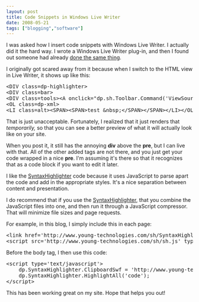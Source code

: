 ```yaml
---
layout: post
title: Code Snippets in Windows Live Writer
date: 2008-05-21
tags: ["blogging","software"]
---
```


I was asked how I insert code snippets with Windows Live Writer. I actually did it the hard way. I wrote a Windows Live Writer plug-in, and then I found out someone had already [done the same thing](http://www.codeplex.com/wlwSyntaxHighlighter).

I originally got scared away from it because when I switch to the HTML view in Live Writer, it shows up like this:

   <div class="wlWriterSmartContent" id="scid:812469c5-0cb0-4c63-8c15-c81123a09de7:fb6df324-42a8-4e46-959f-35188301bad4" style="padding-right: 0px; display: inline; padding-left: 0px; float: none; padding-bottom: 0px; margin: 0px; padding-top: 0px"><pre name="code" class="xml"><div class="wlWriterEditableSmartContent" id="scid:812469c5-0cb0-4c63-8c15-c81123a09de7:19d17d14-ac74-45e7-9276-5c6a3031b09d" style="padding-right: 0px; display: inline; padding-left: 0px; float: none; padding-bottom: 0px; margin: 0px; padding-top: 0px">&lt;DIV class=dp-highlighter&gt;
&lt;DIV class=bar&gt;
&lt;DIV class=tools&gt;&lt;A onclick="dp.sh.Toolbar.Command('ViewSource',this);return false;" href="about:blank#"&gt;view plain&lt;/A&gt;&lt;A onclick="dp.sh.Toolbar.Command('CopyToClipboard',this);return false;" href="about:blank#"&gt;copy to clipboard&lt;/A&gt;&lt;A onclick="dp.sh.Toolbar.Command('PrintSource',this);return false;" href="about:blank#"&gt;print&lt;/A&gt;&lt;A onclick="dp.sh.Toolbar.Command('About',this);return false;" href="about:blank#"&gt;?&lt;/A&gt;&lt;/DIV&gt;&lt;/DIV&gt;
&lt;OL class=dp-xml&gt;
&lt;LI class=alt&gt;&lt;SPAN&gt;&lt;SPAN&gt;test&nbsp;&amp;nbsp;&lt;/SPAN&gt;&lt;/SPAN&gt;&lt;/LI&gt;&lt;/OL&gt;&lt;/DIV&gt;&lt;PRE class=xml style="DISPLAY: none" name="code"&gt;test&lt;/PRE&gt;</pre></div>

That is just unacceptable. Fortunately, I realized that it just renders that _temporarily,_ so that you can see a better preview of what it will actually look like on your site.

When you post it, it still has the annoying **div** above the **pre**, but I can live with that. All of the other added tags are not there, and you just get your code wrapped in a nice **pre**. I'm assuming it's there so that it recognizes that as a code block if you want to edit it later.

I like the [SyntaxHighlighter](http://code.google.com/p/syntaxhighlighter/) code because it uses JavaScript to parse apart the code and add in the appropriate styles. It's a nice separation between content and presentation.

I do recommend that if you use the [SyntaxHighlighter](http://code.google.com/p/syntaxhighlighter/), that you combine the JavaScript files into one, and then run it through a JavaScript compressor. That will minimize file sizes and page requests.

For example, in this blog, I simply include this in each page:

  <div class="wlWriterSmartContent" id="scid:812469c5-0cb0-4c63-8c15-c81123a09de7:374cb349-69a2-40dc-b70f-e1f7a2f65692" style="padding-right: 0px; display: inline; padding-left: 0px; float: none; padding-bottom: 0px; margin: 0px; padding-top: 0px"><pre name="code" class="js">&lt;link href='http://www.young-technologies.com/sh/SyntaxHighlighter.css' rel='stylesheet' type='text/css'/&gt;
&lt;script src='http://www.young-technologies.com/sh/sh.js' type='text/javascript'&gt;&lt;/script&gt;</pre></div>

Before the body tag, I then use this code:

  <div class="wlWriterSmartContent" id="scid:812469c5-0cb0-4c63-8c15-c81123a09de7:3f83052d-4be3-4367-b5ef-ceb11b84ff81" style="padding-right: 0px; display: inline; padding-left: 0px; float: none; padding-bottom: 0px; margin: 0px; padding-top: 0px"><pre name="code" class="js">&lt;script type='text/javascript'&gt;
	dp.SyntaxHighlighter.ClipboardSwf = 'http://www.young-technologies.com/sh/clipboard.swf';
	dp.SyntaxHighlighter.HighlightAll('code');
&lt;/script&gt;
</pre></div>

This has been working great on my site. Hope that helps you out!